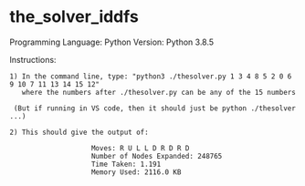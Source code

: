 # the_solver_iddfs

Programming Language: Python
Version: Python 3.8.5

Instructions:

	1) In the command line, type: "python3 ./thesolver.py 1 3 4 8 5 2 0 6 9 10 7 11 13 14 15 12"
	   where the numbers after ./thesolver.py can be any of the 15 numbers
     
     (But if running in VS code, then it should just be python ./thesolver ...)

	2) This should give the output of:

						Moves: R U L L D R D R D
						Number of Nodes Expanded: 248765
						Time Taken: 1.191
						Memory Used: 2116.0 KB
						
